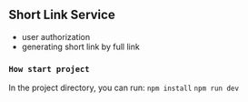 ## Short Link Service

- user authorization
- generating short link by full link

### `How start project`

In the project directory, you can run:
`npm install`
`npm run dev`
